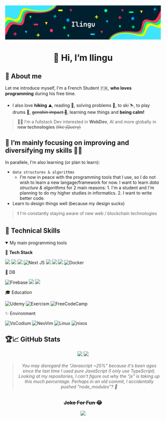 <p align="center"><img src="https://github.com/Ilingu/Ilingu/blob/main/github-banner.png" alt="my banner"></p>

<h1 align="center">👋 Hi, I’m Ilingu</h1>

## 👀 About me
Let me introduce myself, I'm a French Student 🇫🇷, **who loves programming** during his free time.
  - I also love **hiking** ⛰, reading 📖, solving problems 🧩, to ski ⛷, to play drums 🥁, <s>genshin impact 🤫</s>, learning new things and **being calm!**
> 👨‍💻 I’m a fullstack Dev interested in **WebDev**, AI and more globally in __new technologies__ <s>(like jQuery)</s>


## 🌱 I’m mainly focusing on **improving and diversifying** my skills 🤍😄
In parallele, I'm also learning (or plan to learn):
- `data structures & algorithms`
  - I'm now in peace with the programming tools that I use, so I do not wish to learn a new langage/framework for now. I want to learn *data structure & algorithms* for 2 main reasons: 1. I'm a student and I'm planning to do my higher studies in informatics. 2. I want to write better code.
- Learn to design things well (because my design sucks) 
> ❗ I'm constantly staying aware of new web / blockchain technologies

## 💼 Technical Skills

<details open>
<summary>My main programming tools</summary>

💾 **Tech Stack**

![](https://img.shields.io/badge/TypeScript-007ACC?style=for-the-badge&logo=typescript&logoColor=white)
![](https://img.shields.io/badge/Rust-ffffff?style=for-the-badge&logo=rust&logoColor=black)
![](https://img.shields.io/badge/Go-00ADD8?style=for-the-badge&logo=go&logoColor=white)
![Next JS](https://img.shields.io/badge/Next-black?style=for-the-badge&logo=next.js&logoColor=white)
![](https://img.shields.io/badge/Svelte-4A4A55?style=for-the-badge&logo=svelte&logoColor=FF3E00)
![](https://img.shields.io/badge/React_Native-61DAFB?style=for-the-badge&logo=react&logoColor=black)
![](https://img.shields.io/badge/Tailwind_CSS-38B2AC?style=for-the-badge&logo=tailwind-css&logoColor=white)
![Docker](https://img.shields.io/badge/docker-%230db7ed.svg?style=for-the-badge&logo=docker&logoColor=white)


📜 DB

![Firebase](https://img.shields.io/badge/Supabase-3FCF8E?style=for-the-badge&logo=supabase&logoColor=white)
![](https://img.shields.io/badge/MongoDB-4EA94B?style=for-the-badge&logo=mongodb&logoColor=white)
![](https://img.shields.io/badge/PlanetScale-000000?style=for-the-badge&logo=planetscale&logoColor=white)

🎓 Education

![Udemy](https://img.shields.io/badge/Udemy-A435F0?style=for-the-badge&logo=Udemy&logoColor=white)
![Exercism](https://img.shields.io/badge/Exercism-009CAB?style=for-the-badge&logo=exercism&logoColor=white)
![FreeCodeCamp](https://img.shields.io/badge/Freecodecamp-%23123.svg?&style=for-the-badge&logo=freecodecamp&logoColor=green)

✨ Environment

![VsCodium](https://img.shields.io/badge/VScodium-2F80ED.svg?style=for-the-badge&logo=vscodium&logoColor=white)
![NeoVim](https://img.shields.io/badge/Neovim-0f191f.svg?style=for-the-badge&logo=neovim)
![Linux](https://img.shields.io/badge/Linux-FCC624?style=for-the-badge&logo=linux&logoColor=black)
![nixos](https://img.shields.io/badge/NixOS-5277C3?style=for-the-badge&logo=nixos&logoColor=white)

</details>

## 🏆📈  GitHub Stats

<div align="center">
  <img height="170em" src="https://github-readme-stats.vercel.app/api?username=Ilingu&theme=dark&show_icons=true&layout=compact" />
  <img height="170em" src="https://github-readme-stats.vercel.app/api/top-langs/?username=Ilingu&show_icons=true&theme=dark&layout=compact" />

>  <h6>You may disregard the "Javascript ~25%" because it's been ages since the last time I used pure JavaScript (I only use TypeScript). Looking at my repositories, I can't figure out why the "js" is taking up this much percentage. Perhaps in an old commit, I accidentally pushed "node_modules"? 🤔</h6>
</div>

<div align="center">
  <h3><s>Joke For Fun 😂</s></h3>
  <img src="https://readme-jokes.vercel.app/api" />
</div>
